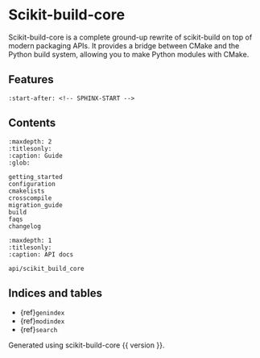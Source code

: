 # Scikit-build-core

Scikit-build-core is a complete ground-up rewrite of scikit-build on top of
modern packaging APIs. It provides a bridge between CMake and the Python build
system, allowing you to make Python modules with CMake.

## Features

```{include} ../README.md
:start-after: <!-- SPHINX-START -->
```

## Contents

```{toctree}
:maxdepth: 2
:titlesonly:
:caption: Guide
:glob:

getting_started
configuration
cmakelists
crosscompile
migration_guide
build
faqs
changelog
```

```{toctree}
:maxdepth: 1
:titlesonly:
:caption: API docs

api/scikit_build_core
```

## Indices and tables

- {ref}`genindex`
- {ref}`modindex`
- {ref}`search`

Generated using scikit-build-core {{ version }}.

